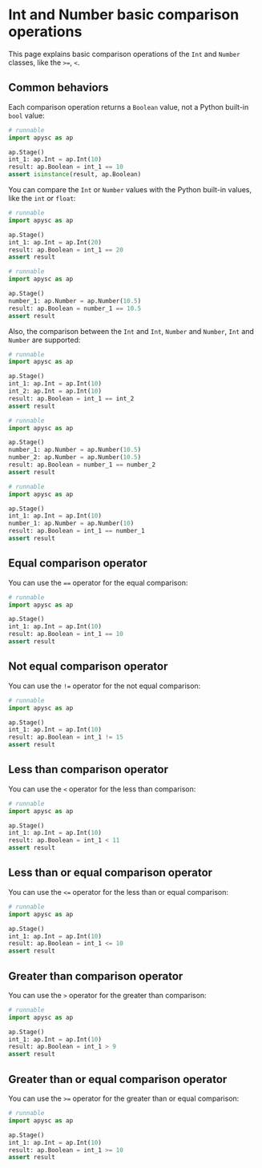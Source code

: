 # Int and Number basic comparison operations

This page explains basic comparison operations of the `Int` and `Number` classes, like the `>=`\, `<`\.

## Common behaviors

Each comparison operation returns a `Boolean` value, not a Python built-in `bool` value:

```py
# runnable
import apysc as ap

ap.Stage()
int_1: ap.Int = ap.Int(10)
result: ap.Boolean = int_1 == 10
assert isinstance(result, ap.Boolean)
```

You can compare the `Int` or `Number` values with the Python built-in values, like the `int` or `float`:

```py
# runnable
import apysc as ap

ap.Stage()
int_1: ap.Int = ap.Int(20)
result: ap.Boolean = int_1 == 20
assert result
```

```py
# runnable
import apysc as ap

ap.Stage()
number_1: ap.Number = ap.Number(10.5)
result: ap.Boolean = number_1 == 10.5
assert result
```

Also, the comparison between the `Int` and `Int`\, `Number` and `Number`\, `Int` and `Number` are supported:

```py
# runnable
import apysc as ap

ap.Stage()
int_1: ap.Int = ap.Int(10)
int_2: ap.Int = ap.Int(10)
result: ap.Boolean = int_1 == int_2
assert result
```

```py
# runnable
import apysc as ap

ap.Stage()
number_1: ap.Number = ap.Number(10.5)
number_2: ap.Number = ap.Number(10.5)
result: ap.Boolean = number_1 == number_2
assert result
```

```py
# runnable
import apysc as ap

ap.Stage()
int_1: ap.Int = ap.Int(10)
number_1: ap.Number = ap.Number(10)
result: ap.Boolean = int_1 == number_1
assert result
```

## Equal comparison operator

You can use the `==` operator for the equal comparison:

```py
# runnable
import apysc as ap

ap.Stage()
int_1: ap.Int = ap.Int(10)
result: ap.Boolean = int_1 == 10
assert result
```

## Not equal comparison operator

You can use the `!=` operator for the not equal comparison:

```py
# runnable
import apysc as ap

ap.Stage()
int_1: ap.Int = ap.Int(10)
result: ap.Boolean = int_1 != 15
assert result
```

## Less than comparison operator

You can use the `<` operator for the less than comparison:

```py
# runnable
import apysc as ap

ap.Stage()
int_1: ap.Int = ap.Int(10)
result: ap.Boolean = int_1 < 11
assert result
```

## Less than or equal comparison operator

You can use the `<=` operator for the less than or equal comparison:

```py
# runnable
import apysc as ap

ap.Stage()
int_1: ap.Int = ap.Int(10)
result: ap.Boolean = int_1 <= 10
assert result
```

## Greater than comparison operator

You can use the `>` operator for the greater than comparison:

```py
# runnable
import apysc as ap

ap.Stage()
int_1: ap.Int = ap.Int(10)
result: ap.Boolean = int_1 > 9
assert result
```

## Greater than or equal comparison operator

You can use the `>=` operator for the greater than or equal comparison:

```py
# runnable
import apysc as ap

ap.Stage()
int_1: ap.Int = ap.Int(10)
result: ap.Boolean = int_1 >= 10
assert result
```